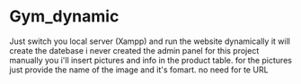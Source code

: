 ﻿# Gym_dynamic
Just switch you local server (Xampp) and run the website dynamically it will create the datebase
i never created the admin panel for this project manually you i'll insert pictures and info in the product table.
for the pictures just provide the name of the image and it's fomart. no need for te URL

